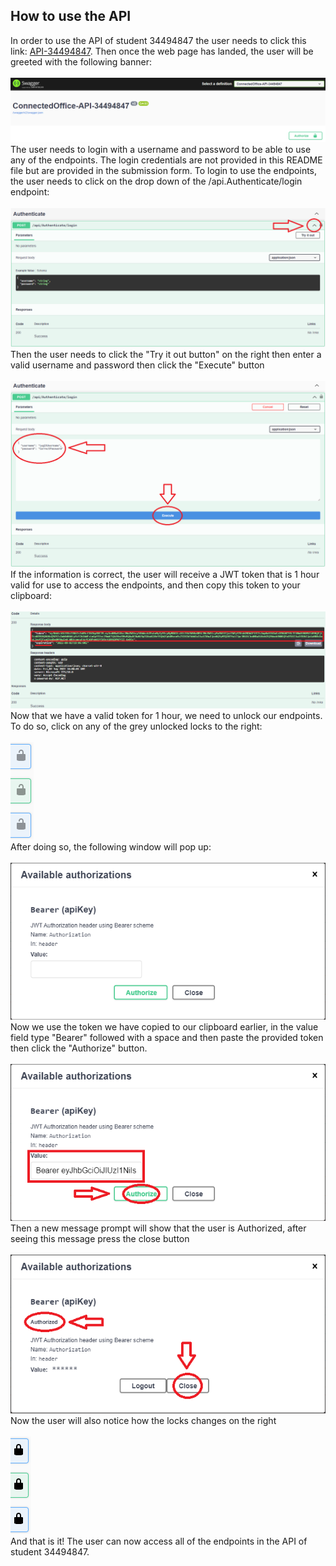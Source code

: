 <h2>How to use the API</h2>

<p>
	In order to use the API of student 34494847 the user needs to click this link: <a href="https://api-34494847.azurewebsites.net/swagger/index.html">API-34494847</a>.
	Then once the web page has landed, the user will be greeted with the following banner: <br />
	<br /><img src="img/landingbanner.png" alt="API-34494847 landing banner image"/><br />
	The user needs to login with a username and password to be able to use any of the endpoints. The login credentials are not provided in this README file but are provided in the submission form.
	To login to use the endpoints, the user needs to click on the drop down of the /api.Authenticate/login endpoint: <br />
	<br /><img src="img/dropdown.png" alt="API-34494847 login dropdown image"/><br />
	Then the user needs to click the "Try it out button" on the right then enter a valid username and password then click the "Execute" button <br />
	<br /><img src="img/login.png" alt="API-34494847 login image"/><br />
	If the information is correct, the user will receive a JWT token that is 1 hour valid for use to access the endpoints, and then copy this token to your clipboard: <br />
	<br /><img src="img/token.png" alt="API-34494847 token image"/><br />
	Now that we have a valid token for 1 hour, we need to unlock our endpoints. To do so, click on any of the grey unlocked locks to the right: <br />
	<br /><img src="img/lock1.png" alt="API-34494847 slots image"/><br />
	After doing so, the following window will pop up: <br />
	<br /><img src="img/auth1.png" alt="API-34494847 slots image"/><br />
	Now we use the token we have copied to our clipboard earlier, in the value field type "Bearer" followed with a space and then paste the provided token then click the "Authorize" button. <br />
	<br /><img src="img/auth2.png" alt="API-34494847 slots image"/><br />
	Then a new message prompt will show that the user is Authorized, after seeing this message press the close button<br />
	<br /><img src="img/auth3.png" alt="API-34494847 slots image"/><br />
	Now the user will also notice how the locks changes on the right<br />
	<br /><img src="img/lock2.png" alt="API-34494847 slots image"/><br />
	And that is it! The user can now access all of the endpoints in the API of student 34494847.
</p>